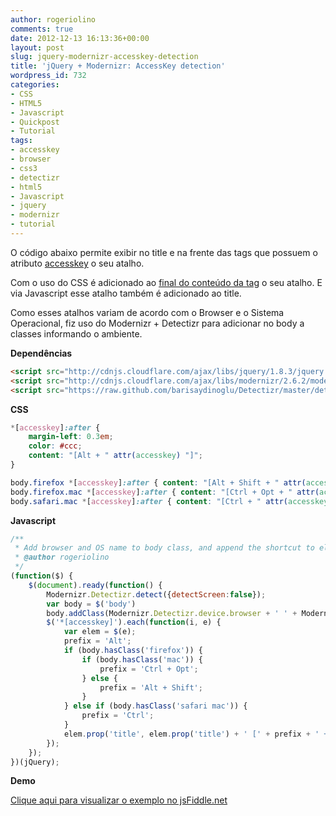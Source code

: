 ```yaml
---
author: rogeriolino
comments: true
date: 2012-12-13 16:13:36+00:00
layout: post
slug: jquery-modernizr-accesskey-detection
title: 'jQuery + Modernizr: AccessKey detection'
wordpress_id: 732
categories:
- CSS
- HTML5
- Javascript
- Quickpost
- Tutorial
tags:
- accesskey
- browser
- css3
- detectizr
- html5
- Javascript
- jquery
- modernizr
- tutorial
---
```


O código abaixo permite exibir no title e na frente das tags que possuem o atributo [accesskey](http://www.w3schools.com/tags/att_global_accesskey.asp) o seu atalho.

Com o uso do CSS é adicionado ao [final do conteúdo da tag](http://www.w3schools.com/cssref/sel_after.asp) o seu atalho. E via Javascript esse atalho também é adicionado ao title. 

Como esses atalhos variam de acordo com o Browser e o Sistema Operacional, fiz uso do Modernizr + Detectizr para adicionar no body a classes informando o ambiente.

**Dependências**


``` html
<script src="http://cdnjs.cloudflare.com/ajax/libs/jquery/1.8.3/jquery.min.js"></script>
<script src="http://cdnjs.cloudflare.com/ajax/libs/modernizr/2.6.2/modernizr.min.js"></script>
<script src="https://raw.github.com/barisaydinoglu/Detectizr/master/detectizr.min.js"></script>
```

**CSS**


``` css
*[accesskey]:after {
    margin-left: 0.3em;
    color: #ccc;
    content: "[Alt + " attr(accesskey) "]";
}

body.firefox *[accesskey]:after { content: "[Alt + Shift + " attr(accesskey) "]"; }
body.firefox.mac *[accesskey]:after { content: "[Ctrl + Opt + " attr(accesskey) "]";  }
body.safari.mac *[accesskey]:after { content: "[Ctrl + " attr(accesskey) "]";  }
``` 


**Javascript**


``` js
/**
 * Add browser and OS name to body class, and append the shortcut to element title
 * @author rogeriolino
 */
(function($) {
    $(document).ready(function() {
        Modernizr.Detectizr.detect({detectScreen:false});
        var body = $('body')
        body.addClass(Modernizr.Detectizr.device.browser + ' ' + Modernizr.Detectizr.device.os);
        $('*[accesskey]').each(function(i, e) {
            var elem = $(e);
            prefix = 'Alt';
            if (body.hasClass('firefox')) {
                if (body.hasClass('mac')) {
                    prefix = 'Ctrl + Opt';
                } else {
                    prefix = 'Alt + Shift';
                }
            } else if (body.hasClass('safari mac')) {
                prefix = 'Ctrl';
            }
            elem.prop('title', elem.prop('title') + ' [' + prefix + ' + ' + elem.attr('accesskey') + ']');
        });
    });
})(jQuery);
```


**Demo**

[Clique aqui para visualizar o exemplo no jsFiddle.net](http://jsfiddle.net/qmB3R/)
